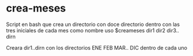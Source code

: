 # crea-meses

Script en bash que crea  un directorio con doce directorio dentro con las tres iniciales de cada mes como nombre
uso
$creameses dir1 dir2 dir3.. dirn

Creara dir1..dirn con los directorios ENE FEB MAR.. DIC dentro de cada uno
